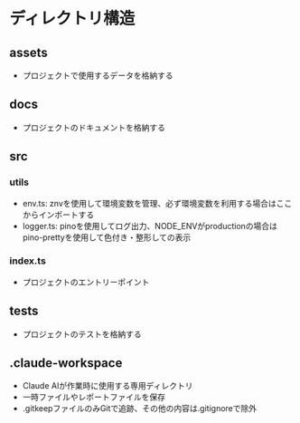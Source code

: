 # ディレクトリ構造

## assets
- プロジェクトで使用するデータを格納する

## docs
- プロジェクトのドキュメントを格納する

## src

### utils
- env.ts: znvを使用して環境変数を管理、必ず環境変数を利用する場合はここからインポートする
- logger.ts: pinoを使用してログ出力、NODE_ENVがproductionの場合はpino-prettyを使用して色付き・整形しての表示

### index.ts
- プロジェクトのエントリーポイント

## tests
- プロジェクトのテストを格納する

## .claude-workspace
- Claude AIが作業時に使用する専用ディレクトリ
- 一時ファイルやレポートファイルを保存
- .gitkeepファイルのみGitで追跡、その他の内容は.gitignoreで除外


